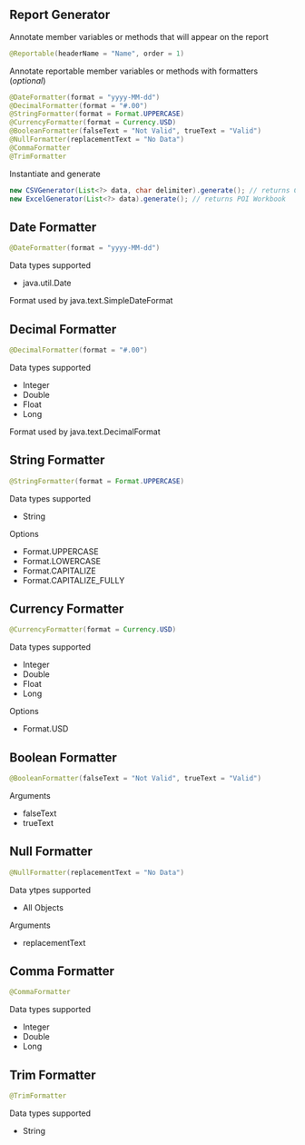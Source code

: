 ## Report Generator ##

Annotate member variables or methods that will appear on the report

```java
@Reportable(headerName = "Name", order = 1)
```

Annotate reportable member variables or methods with formatters (*optional*)

```java
@DateFormatter(format = "yyyy-MM-dd")
@DecimalFormatter(format = "#.00")
@StringFormatter(format = Format.UPPERCASE)
@CurrencyFormatter(format = Currency.USD)
@BooleanFormatter(falseText = "Not Valid", trueText = "Valid")
@NullFormatter(replacementText = "No Data")
@CommaFormatter
@TrimFormatter
```

Instantiate and generate

```java
new CSVGenerator(List<?> data, char delimiter).generate(); // returns CSV String
new ExcelGenerator(List<?> data).generate(); // returns POI Workbook
```

## Date Formatter ##

```java
@DateFormatter(format = "yyyy-MM-dd")
```
Data types supported
- java.util.Date  

Format used by java.text.SimpleDateFormat

## Decimal Formatter ##

```java
@DecimalFormatter(format = "#.00")
```

Data types supported 
- Integer
- Double
- Float
- Long

Format used by java.text.DecimalFormat  

## String Formatter ##

```java
@StringFormatter(format = Format.UPPERCASE)
```

Data types supported 
- String

Options  
- Format.UPPERCASE
- Format.LOWERCASE
- Format.CAPITALIZE
- Format.CAPITALIZE_FULLY

## Currency Formatter ##

```java
@CurrencyFormatter(format = Currency.USD)
```

Data types supported 
- Integer
- Double
- Float
- Long

Options   
- Format.USD

## Boolean Formatter ##

```java
@BooleanFormatter(falseText = "Not Valid", trueText = "Valid")
```

Arguments  
- falseText
- trueText

## Null Formatter ##

```java
@NullFormatter(replacementText = "No Data")
```

Data ytpes supported
- All Objects

Arguments
- replacementText

## Comma Formatter ##

```java
@CommaFormatter
```

Data types supported 
- Integer
- Double
- Long

## Trim Formatter ##

```java
@TrimFormatter
```

Data types supported 
- String
